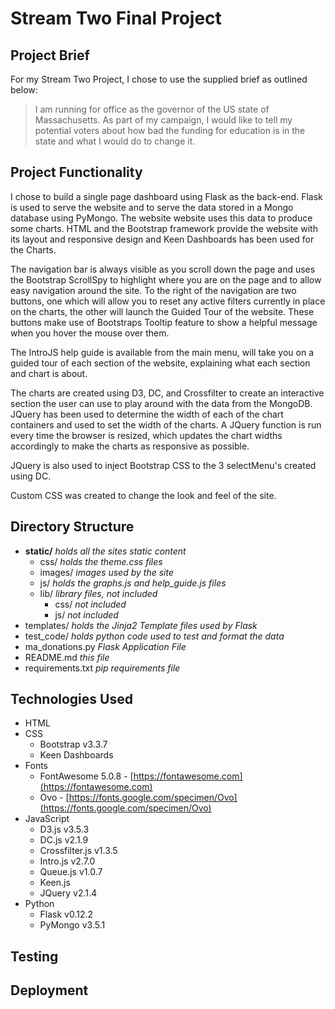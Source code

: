 # Stream Two Final Project

## Project Brief

For my Stream Two Project, I chose to use the supplied brief as outlined below:

> I am running for office as the governor of the US state of Massachusetts. As part of my campaign, I would like to tell my potential voters about how bad the funding for education is in the state and what I would do to change it.

## Project Functionality

I chose to build a single page dashboard using Flask as the back-end. Flask is used to serve the website and to serve the data stored in a Mongo database using PyMongo. The website website uses this data to produce some charts. HTML and the Bootstrap framework provide the website with its layout and responsive design and Keen Dashboards has been used for the Charts.

The navigation bar is always visible as you scroll down the page and uses the Bootstrap ScrollSpy to highlight where you are on the page and to allow easy navigation around the site. To the right of the navigation are two buttons, one which will allow you to reset any active filters currently in place on the charts, the other will launch the Guided Tour of the website. These buttons make use of Bootstraps Tooltip feature to show a helpful message when you hover the mouse over them.

The IntroJS help guide is available from the main menu, will take you on a guided tour of each section of the website, explaining what each section and chart is about.

The charts are created using D3, DC, and Crossfilter to create an interactive section the user can use to play around with the data from the MongoDB. JQuery has been used to determine the width of each of the chart containers and used to set the width of the charts. A JQuery function is run every time the browser is resized, which updates the chart widths accordingly to make the charts as responsive as possible. 

JQuery is also used to inject Bootstrap CSS to the 3 selectMenu's created using DC.

Custom CSS was created to change the look and feel of the site.

## Directory Structure

* __static/__
*holds all the sites static content*
	* css/ 			*holds the theme.css files*
	* images/ 		*images used by the site*
	* js/ 			*holds the graphs.js and help_guide.js files*
	* lib/ 			*library files, not included*
		* css/ 		*not included*
		* js/ 		*not included*
* templates/ 		*holds the Jinja2 Template files used by Flask*
* test_code/		*holds python code used to test and format the data*
* ma_donations.py	*Flask Application File*
* README.md			*this file*
* requirements.txt	*pip requirements file*

## Technologies Used

* HTML
* CSS
	* Bootstrap v3.3.7
	* Keen Dashboards
* Fonts
	* FontAwesome 5.0.8 - [https://fontawesome.com](https://fontawesome.com)
	* Ovo - [https://fonts.google.com/specimen/Ovo](https://fonts.google.com/specimen/Ovo)
* JavaScript
	* D3.js v3.5.3
	* DC.js v2.1.9
	* Crossfilter.js v1.3.5
	* Intro.js v2.7.0
	* Queue.js v1.0.7
	* Keen.js
	* JQuery v2.1.4
* Python
	* Flask v0.12.2
	* PyMongo v3.5.1

## Testing



## Deployment
